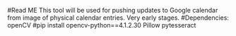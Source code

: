 #Read ME
This tool will be used for pushing updates to Google calendar from image of physical calendar entries. 
Very early stages. 
#Dependencies:
openCV #pip install opencv-python==4.1.2.30
Pillow
pytesseract

